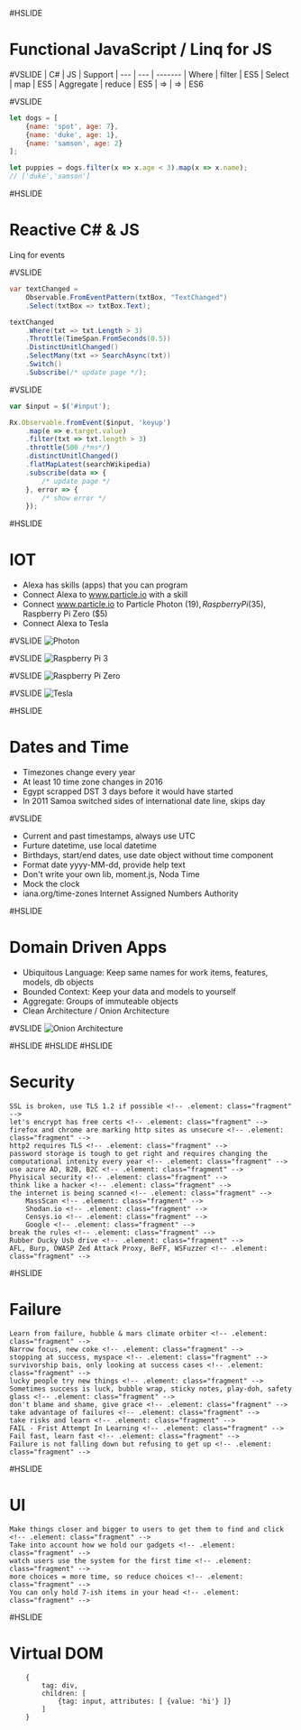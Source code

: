 #HSLIDE
# Functional JavaScript / Linq for JS

#VSLIDE
| C#  | JS  | Support
| --- | --- | -------
| Where | filter | ES5
| Select | map | ES5
| Aggregate | reduce | ES5
| => | => | ES6 

#VSLIDE
```javascript
let dogs = [
    {name: 'spot', age: 7},
    {name: 'duke', age: 1},
    {name: 'samson', age: 2}
];

let puppies = dogs.filter(x => x.age < 3).map(x => x.name);
// ['duke','samson']
```

#HSLIDE
# Reactive C# & JS
<!-- http://www.slideshare.net/Codemotion/tamir-dresher-reactive-extensions-rx-101 -->
Linq for events
<!--IObserver & IObservable<T>-->

#VSLIDE
```csharp
var textChanged = 
	Observable.FromEventPattern(txtBox, "TextChanged")
    .Select(txtBox => txtBox.Text);

textChanged
    .Where(txt => txt.Length > 3)
    .Throttle(TimeSpan.FromSeconds(0.5))
    .DistinctUnitlChanged()
    .SelectMany(txt => SearchAsync(txt))
    .Switch()
    .Subscribe(/* update page */);

```

#VSLIDE
```javascript
var $input = $('#input');

Rx.Observable.fromEvent($input, 'keyup')
    .map(e => e.target.value)
    .filter(txt => txt.length > 3)
    .throttle(500 /*ms*/)
    .distinctUnitlChanged()
    .flatMapLatest(searchWikipedia)
    .subscribe(data => {
        /* update page */
    }, error => {
        /* show error */
    });
```
<!-- stock example -->

#HSLIDE
# IOT
* Alexa has skills (apps) that you can program <!-- .element: class="fragment" -->
* Connect Alexa to www.particle.io with a skill <!-- .element: class="fragment" -->
* Connect www.particle.io to Particle Photon ($19), Raspberry Pi ($35), Raspberry Pi Zero ($5) <!-- .element: class="fragment" -->
* Connect Alexa to Tesla <!-- .element: class="fragment" -->

#VSLIDE
![Photon](http://cdn.shopify.com/s/files/1/0925/6626/products/150802_Particle-26_large.jpg?v=1449089167)

#VSLIDE
![Raspberry Pi 3](https://www.raspberrypi.org/wp-content/uploads/2016/02/Raspberry-Pi-3-top-down-web.jpg)

#VSLIDE
![Raspberry Pi Zero](https://www.raspberrypi.org/wp-content/uploads/2016/02/Raspberry-Pi-Zero-web.jpg)

#VSLIDE
![Tesla](https://www.tesla.com/tesla_theme/assets/img/models/section-hero-background.jpg)

#HSLIDE
# Dates and Time
* Timezones change every year <!-- .element: class="fragment" -->
* At least 10 time zone changes in 2016 <!-- .element: class="fragment" -->
* Egypt scrapped DST 3 days before it would have started <!-- .element: class="fragment" -->
* In 2011 Samoa switched sides of international date line, skips day <!-- .element: class="fragment" -->

#VSLIDE
* Current and past timestamps, always use UTC <!-- .element: class="fragment" -->
* Furture datetime, use local datetime <!-- .element: class="fragment" -->
* Birthdays, start/end dates, use date object without time component <!-- .element: class="fragment" -->
* Format date yyyy-MM-dd, provide help text <!-- .element: class="fragment" -->
* Don't write your own lib, moment.js, Noda Time <!-- .element: class="fragment" -->
* Mock the clock <!-- .element: class="fragment" -->
* iana.org/time-zones Internet Assigned Numbers Authority <!-- .element: class="fragment" -->

#HSLIDE
# Domain Driven Apps
* Ubiquitous Language: Keep same names for work items, features, models, db objects <!-- .element: class="fragment" -->
* Bounded Context: Keep your data and models to yourself <!-- .element: class="fragment" -->
* Aggregate: Groups of immuteable objects <!-- .element: class="fragment" -->
* Clean Architecture / Onion Architecture  <!-- .element: class="fragment" -->

#VSLIDE
![Onion Architecture](http://blog.thedigitalgroup.com/chetanv/wp-content/uploads/sites/23/2015/07/image1.png)

#HSLIDE
#HSLIDE
#HSLIDE
# Security
    SSL is broken, use TLS 1.2 if possible <!-- .element: class="fragment" -->
    let's encrypt has free certs <!-- .element: class="fragment" -->
    firefox and chrome are marking http sites as unsecure <!-- .element: class="fragment" -->
    http2 requires TLS <!-- .element: class="fragment" -->
    password storage is tough to get right and requires changing the computational intenity every year <!-- .element: class="fragment" -->
    use azure AD, B2B, B2C <!-- .element: class="fragment" -->
    Phyisical security <!-- .element: class="fragment" -->
    think like a hacker <!-- .element: class="fragment" -->
    the internet is being scanned <!-- .element: class="fragment" -->
        MassScan <!-- .element: class="fragment" -->
        Shodan.io <!-- .element: class="fragment" -->
        Censys.io <!-- .element: class="fragment" -->
        Google <!-- .element: class="fragment" -->
    break the rules <!-- .element: class="fragment" -->
    Rubber Ducky Usb drive <!-- .element: class="fragment" -->
    AFL, Burp, OWASP Zed Attack Proxy, BeFF, WSFuzzer <!-- .element: class="fragment" -->
    
#HSLIDE
# Failure
    Learn from failure, hubble & mars climate orbiter <!-- .element: class="fragment" -->
    Narrow focus, new coke <!-- .element: class="fragment" -->
    stopping at success, myspace <!-- .element: class="fragment" -->
    survivorship bais, only looking at success cases <!-- .element: class="fragment" -->
    lucky people try new things <!-- .element: class="fragment" -->
    Sometimes success is luck, bubble wrap, sticky notes, play-doh, safety glass <!-- .element: class="fragment" -->
    don't blame and shame, give grace <!-- .element: class="fragment" -->
    take advantage of failures <!-- .element: class="fragment" -->
    take risks and learn <!-- .element: class="fragment" -->
    FAIL - Frist Attempt In Learning <!-- .element: class="fragment" -->
    Fail fast, learn fast <!-- .element: class="fragment" -->
    Failure is not falling down but refusing to get up <!-- .element: class="fragment" -->

#HSLIDE
# UI
    Make things closer and bigger to users to get them to find and click <!-- .element: class="fragment" -->
    Take into account how we hold our gadgets <!-- .element: class="fragment" -->
    watch users use the system for the first time <!-- .element: class="fragment" -->
    more choices = more time, so reduce choices <!-- .element: class="fragment" -->
    You can only hold 7-ish items in your head <!-- .element: class="fragment" -->

#HSLIDE
# Virtual DOM
```javscript
    {
        tag: div,
        children: [
            {tag: input, attributes: [ {value: 'hi'} ]}
        ]
    }
```
<!-- # Angular 2 -->